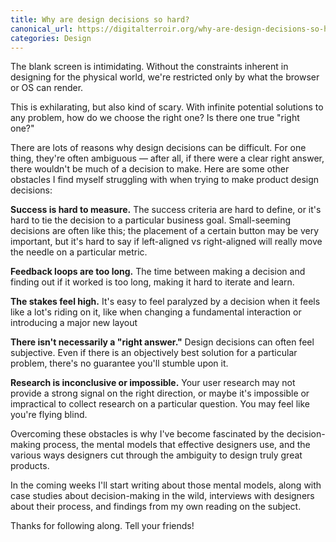 ```yaml
---
title: Why are design decisions so hard?
canonical_url: https://digitalterroir.org/why-are-design-decisions-so-hard/
categories: Design
---
```


The blank screen is intimidating. Without the constraints inherent in designing for the physical world, we're restricted only by what the browser or OS can render.

This is exhilarating, but also kind of scary. With infinite potential solutions to any problem, how do we choose the right one? Is there one true "right one?"

There are lots of reasons why design decisions can be difficult. For one thing, they're often ambiguous — after all, if there were a clear right answer, there wouldn't be much of a decision to make. Here are some other obstacles I find myself struggling with when trying to make product design decisions:

**Success is hard to measure.** The success criteria are hard to define, or it's hard to tie the decision to a particular business goal. Small-seeming decisions are often like this; the placement of a certain button may be very important, but it's hard to say if left-aligned vs right-aligned will really move the needle on a particular metric.

**Feedback loops are too long.** The time between making a decision and finding out if it worked is too long, making it hard to iterate and learn.

**The stakes feel high.** It's easy to feel paralyzed by a decision when it feels like a lot's riding on it, like when changing a fundamental interaction or introducing a major new layout

**There isn't necessarily a "right answer."** Design decisions can often feel subjective. Even if there is an objectively best solution for a particular problem, there's no guarantee you'll stumble upon it.

**Research is inconclusive or impossible.** Your user research may not provide a strong signal on the right direction, or maybe it's impossible or impractical to collect research on a particular question. You may feel like you're flying blind.

Overcoming these obstacles is why I've become fascinated by the decision-making process, the mental models that effective designers use, and the various ways designers cut through the ambiguity to design truly great products.

In the coming weeks I'll start writing about those mental models, along with case studies about decision-making in the wild, interviews with designers about their process, and findings from my own reading on the subject.

Thanks for following along. Tell your friends!
